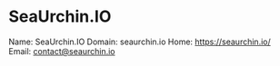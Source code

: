 
# SeaUrchin.IO

Name: SeaUrchin.IO
Domain: seaurchin.io
Home: https://seaurchin.io/
Email: contact@seaurchin.io
